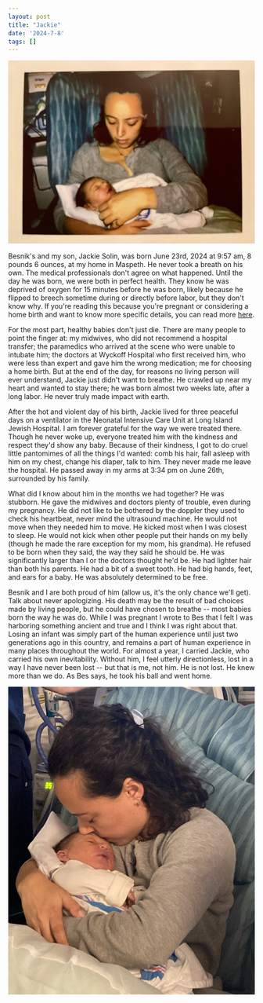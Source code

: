```yaml
---
layout: post
title: "Jackie"
date: '2024-7-8'
tags: []
---
```


![Jackie](/assets/jackie2.jpeg)

Besnik's and my son, Jackie Solin, was born June 23rd, 2024 at 9:57 am, 8 pounds 6 ounces, at my home in Maspeth. He never took a breath on his own. The medical professionals don't agree on what happened. Until the day he was born, we were both in perfect health. They know he was deprived of oxygen for 15 minutes before he was born, likely because he flipped to breech sometime during or directly before labor, but they don't know why. If you're reading this because you're pregnant or considering a home birth and want to know more specific details, you can read more <a href="https://www.reddit.com/r/homebirth/comments/1dxg26g/a_beautiful_home_birth_and_loss/"> here</a>.

For the most part, healthy babies don't just die. There are many people to point the finger at: my midwives, who did not recommend a hospital transfer; the paramedics who arrived at the scene who were unable to intubate him; the doctors at Wyckoff Hospital who first received him, who were less than expert and gave him the wrong medication; me for choosing a home birth. But at the end of the day, for reasons no living person will ever understand, Jackie just didn't want to breathe. He crawled up near my heart and wanted to stay there; he was born almost two weeks late, after a long labor. He never truly made impact with earth.

After the hot and violent day of his birth, Jackie lived for three peaceful days on a ventilator in the Neonatal Intensive Care Unit at Long Island Jewish Hospital. I am forever grateful for the way we were treated there. Though he never woke up, everyone treated him with the kindness and respect they'd show any baby. Because of their kindness, I got to do cruel little pantomimes of all the things I'd wanted: comb his hair, fall asleep with him on my chest, change his diaper, talk to him. They never made me leave the hospital. He passed away in my arms at 3:34 pm on June 26th, surrounded by his family.

What did I know about him in the months we had together? He was stubborn. He gave the midwives and doctors plenty of trouble, even during my pregnancy. He did not like to be bothered by the doppler they used to check his heartbeat, never mind the ultrasound machine. He would not move when they needed him to move. He kicked most when I was closest to sleep. He would not kick when other people put their hands on my belly (though he made the rare exception for my mom, his grandma). He refused to be born when they said, the way they said he should be. He was significantly larger than I or the doctors thought he'd be. He had lighter hair than both his parents. He had a bit of a sweet tooth. He had big hands, feet, and ears for a baby. He was absolutely determined to be free.

Besnik and I are both proud of him (allow us, it's the only chance we'll get). Talk about never apologizing. His death may be the result of bad choices made by living people, but he could have chosen to breathe -- most babies born the way he was do. While I was pregnant I wrote to Bes that I felt I was harboring something ancient and true and I think I was right about that. Losing an infant was simply part of the human experience until just two generations ago in this country, and remains a part of human experience in many places throughout the world. For almost a year, I carried Jackie, who carried his own inevitability. Without him, I feel utterly directionless, lost in a way I have never been lost -- but that is me, not him. He is not lost. He knew more than we do. As Bes says, he took his ball and went home. 



![Jackie](/assets/jackie3.JPG)
